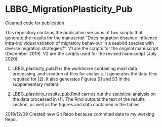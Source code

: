 # LBBG_MigrationPlasticity_Pub
 Cleaned code for publication

This repository contains the publication versions of two scripts that generate the results for the manuscript “Does migration distance influence intra-individual variation of migratory behaviour in a seabird species with diverse migration strategies?”.  V1 are the scripts for the original manuscript (December 2019). V2 are the scripts used for the revised manuscript (July 2020). 

1) LBBG_plasticity_pub.R is the workhorse containing most data processing, and creation of files for analysis. 
It generates the data files required for (2). 
It also generates Figures S1 and S3 in the supplementary materail 

2) LBBG_plasticity_results_pub.Rmd carries out the statistical analysis on the data processed in (1). 
The Rmd outputs the text of the results section, as well as the figures and data contained in the tables. 

2019/12/09 Created new Git Repo because commited data to my working Repo. 
